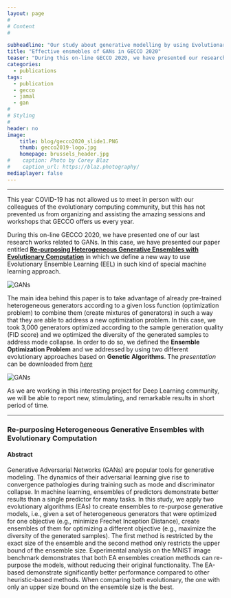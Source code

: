 ```yaml
---
layout: page
#
# Content
#

subheadline: "Our study about generative modelling by using Evolutionar Ensemple Learning presented in GECCO 2020"
title: "Effective ensmebles of GANs in GECCO 2020"
teaser: "During this on-line GECCO 2020, we have presented our research work about using Evolutionary Ensemble Learning to address mode collapse in GANs."
categories:
  - publications
tags:
  - publication
  - gecco
  - jamal
  - gan
#
# Styling
#
header: no
image: 
    title: blog/gecco2020_slide1.PNG
    thumb: gecco2019-logo.jpg
    homepage: brussels_header.jpg
#    caption: Photo by Corey Blaz
#    caption_url: https://blaz.photography/
mediaplayer: false
---
```


****

This year COVID-19 has not allowed us to meet in person with our colleagues of the evolutionary computing community, but this has not prevented us from organizing and assisting the amazing sessions and workshops that GECCO offers us every year.

During this on-line GECCO 2020, we have presented one of our last research works related to GANs. In this case, we have presented our paper entitled [**Re-purposing Heterogeneous Generative Ensembles with Evolutionary Computation**](https://arxiv.org/abs/2003.13532) in which we define a new way to use Evolutionary Ensemble Learning (EEL) in such kind of special machine learning approach.

![GANs](https://jamaltoutouh.github.io/images/blog/gecco2020_slide3.PNG "GANs")

The main idea behind this paper is to take advantage of already pre-trained heterogeneous generators according to a given loss function (optimization problem) to combine them (create mixtures of generators) in such a way that they are able to address a new optimization problem. In this case, we took 3,000 generators optimized according to the sample generation quality (FID score) and we optimized the diversity of the generated samples to address mode collapse.
In order to do so, we defined the **Ensemble Optimization Problem** and we addressed by using two different evolutionary approaches based on **Genetic Algorithms**.
The *presentation* can be downloaded from [*here*](https://jamaltoutouh.github.io/downloads/presentations/gecco2020_repurposing_gans.pdf)

![GANs](https://jamaltoutouh.github.io/images/blog/gecco2020_slide19.PNG "GANs")

As we are working in this interesting project for Deep Learning community, we will be able to report new, stimulating, and remarkable results in short period of time.


---

### Re-purposing Heterogeneous Generative Ensembles with Evolutionary Computation
#### Abstract
Generative Adversarial Networks (GANs) are popular tools for generative modeling. The dynamics of their adversarial learning give rise to convergence pathologies during training such as mode and discriminator collapse. In machine learning, ensembles of predictors demonstrate better results than a single predictor for many tasks. In this study, we apply two evolutionary algorithms (EAs) to create ensembles to re-purpose generative models, i.e., given a set of heterogeneous generators that were optimized for one objective (e.g., minimize Frechet Inception Distance), create ensembles of them for optimizing a different objective (e.g., maximize the diversity of the generated samples). The first method is restricted by the exact size of the ensemble and the second method only restricts the upper bound of the ensemble size. Experimental analysis on the MNIST image benchmark demonstrates that both EA ensembles creation methods can re-purpose the models, without reducing their original functionality. The EA-based demonstrate significantly better performance compared to other heuristic-based methods. When comparing both evolutionary, the one with only an upper size bound on the ensemble size is the best.



 
